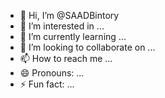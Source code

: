 - 👋 Hi, I’m @SAADBintory
- 👀 I’m interested in ...
- 🌱 I’m currently learning ...
- 💞️ I’m looking to collaborate on ...
- 📫 How to reach me ...
- 😄 Pronouns: ...
- ⚡ Fun fact: ...

<!---
SAADBintory/SAADBintory is a ✨ special ✨ repository because its `README.md` (this file) appears on your GitHub profile.
You can click the Preview link to take a look at your changes.
--->
